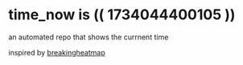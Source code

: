 # time_now is (( 1734044400105 ))

an automated repo that shows the currnent time

inspired by [breakingheatmap](https://github.com/breakingheatmap/breakingheatmap)